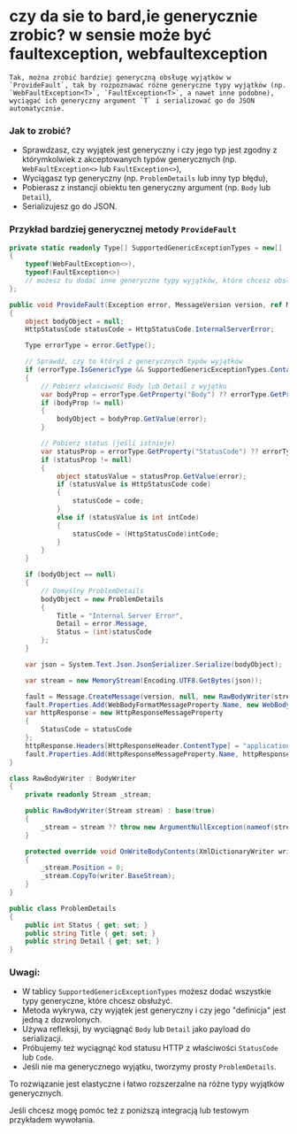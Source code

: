 
# czy da sie to bard,ie generycznie zrobic? w sensie może być faultexception, webfaultexception

```
Tak, można zrobić bardziej generyczną obsługę wyjątków w `ProvideFault`, tak by rozpoznawać różne generyczne typy wyjątków (np. `WebFaultException<T>`, `FaultException<T>`, a nawet inne podobne), wyciągać ich generyczny argument `T` i serializować go do JSON automatycznie.
```


### Jak to zrobić?

- Sprawdzasz, czy wyjątek jest generyczny i czy jego typ jest zgodny z którymkolwiek z akceptowanych typów generycznych (np. `WebFaultException<>` lub `FaultException<>`),
- Wyciągasz typ generyczny (np. `ProblemDetails` lub inny typ błędu),
- Pobierasz z instancji obiektu ten generyczny argument (np. `Body` lub `Detail`),
- Serializujesz go do JSON.


### Przykład bardziej generycznej metody `ProvideFault`

```csharp
private static readonly Type[] SupportedGenericExceptionTypes = new[]
{
    typeof(WebFaultException<>),
    typeof(FaultException<>)
    // możesz tu dodać inne generyczne typy wyjątków, które chcesz obsłużyć
};

public void ProvideFault(Exception error, MessageVersion version, ref Message fault)
{
    object bodyObject = null;
    HttpStatusCode statusCode = HttpStatusCode.InternalServerError;

    Type errorType = error.GetType();

    // Sprawdź, czy to któryś z generycznych typów wyjątków
    if (errorType.IsGenericType && SupportedGenericExceptionTypes.Contains(errorType.GetGenericTypeDefinition()))
    {
        // Pobierz właściwość Body lub Detail z wyjątku
        var bodyProp = errorType.GetProperty("Body") ?? errorType.GetProperty("Detail");
        if (bodyProp != null)
        {
            bodyObject = bodyProp.GetValue(error);
        }

        // Pobierz status (jeśli istnieje)
        var statusProp = errorType.GetProperty("StatusCode") ?? errorType.GetProperty("Code");
        if (statusProp != null)
        {
            object statusValue = statusProp.GetValue(error);
            if (statusValue is HttpStatusCode code)
            {
                statusCode = code;
            }
            else if (statusValue is int intCode)
            {
                statusCode = (HttpStatusCode)intCode;
            }
        }
    }

    if (bodyObject == null)
    {
        // Domyślny ProblemDetails
        bodyObject = new ProblemDetails
        {
            Title = "Internal Server Error",
            Detail = error.Message,
            Status = (int)statusCode
        };
    }

    var json = System.Text.Json.JsonSerializer.Serialize(bodyObject);

    var stream = new MemoryStream(Encoding.UTF8.GetBytes(json));

    fault = Message.CreateMessage(version, null, new RawBodyWriter(stream));
    fault.Properties.Add(WebBodyFormatMessageProperty.Name, new WebBodyFormatMessageProperty(WebContentFormat.Raw));
    var httpResponse = new HttpResponseMessageProperty
    {
        StatusCode = statusCode
    };
    httpResponse.Headers[HttpResponseHeader.ContentType] = "application/json";
    fault.Properties.Add(HttpResponseMessageProperty.Name, httpResponse);
}

class RawBodyWriter : BodyWriter
{
    private readonly Stream _stream;

    public RawBodyWriter(Stream stream) : base(true)
    {
        _stream = stream ?? throw new ArgumentNullException(nameof(stream));
    }

    protected override void OnWriteBodyContents(XmlDictionaryWriter writer)
    {
        _stream.Position = 0;
        _stream.CopyTo(writer.BaseStream);
    }
}

public class ProblemDetails
{
    public int Status { get; set; }
    public string Title { get; set; }
    public string Detail { get; set; }
}
```


### Uwagi:

- W tablicy `SupportedGenericExceptionTypes` możesz dodać wszystkie typy generyczne, które chcesz obsłużyć.
- Metoda wykrywa, czy wyjątek jest generyczny i czy jego "definicja" jest jedną z dozwolonych.
- Używa refleksji, by wyciągnąć `Body` lub `Detail` jako payload do serializacji.
- Próbujemy też wyciągnąć kod statusu HTTP z właściwości `StatusCode` lub `Code`.
- Jeśli nie ma generycznego wyjątku, tworzymy prosty `ProblemDetails`.

To rozwiązanie jest elastyczne i łatwo rozszerzalne na różne typy wyjątków generycznych.

Jeśli chcesz mogę pomóc też z poniższą integracją lub testowym przykładem wywołania.

